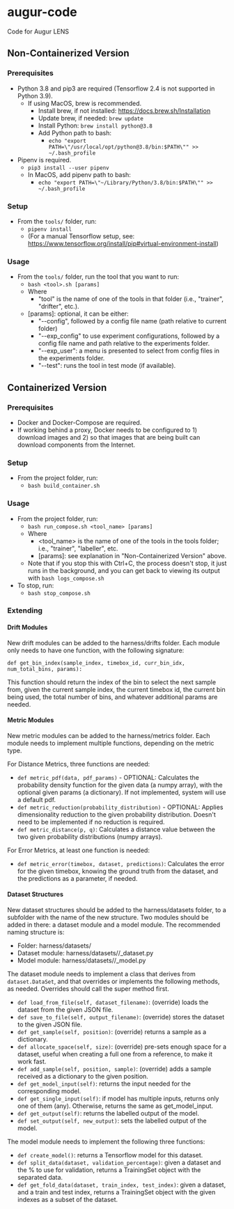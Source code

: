 # augur-code
Code for Augur LENS

## Non-Containerized Version
### Prerequisites
* Python 3.8 and pip3 are required (Tensorflow 2.4 is not supported in Python 3.9).
  * If using MacOS, brew is recommended.
    * Install brew, if not installed: https://docs.brew.sh/Installation
    * Update brew, if needed: `brew update`
    * Install Python: `brew install python@3.8`
    * Add Python path to bash:
      * `echo "export PATH=\"/usr/local/opt/python@3.8/bin:$PATH\"" >> ~/.bash_profile`
* Pipenv is required.
  * `pip3 install --user pipenv`
  * In MacOS, add pipenv path to bash:
    * `echo "export PATH=\"~/Library/Python/3.8/bin:$PATH\"" >> ~/.bash_profile`
    
### Setup
 * From the `tools/` folder, run:
    * `pipenv install`
    * (For a manual Tensorflow setup, see: https://www.tensorflow.org/install/pip#virtual-environment-install)

### Usage
  * From the `tools/` folder, run the tool that you want to run:
    * `bash <tool>.sh [params]`
    * Where 
      * "tool" is the name of one of the tools in that folder (i.e., "trainer", "drifter", etc.).
     * [params]: optional, it can be either:
        * "--config", followed by a config file name (path relative to current folder)
        * "--exp_config" to use experiment configurations, followed by a config file name and path relative to the experiments folder.
        * "--exp_user": a menu is presented to select from config files in the experiments folder.
        * "--test": runs the tool in test mode (if available).

## Containerized Version
### Prerequisites
* Docker and Docker-Compose are required.
* If working behind a proxy, Docker needs to be configured to 1) download images and 2) so that images that are being built can download components from the Internet.

### Setup
* From the project folder, run:
  * `bash build_container.sh`

### Usage
* From the project folder, run:
  * `bash run_compose.sh <tool_name> [params]`
  * Where 
    * <tool_name> is the name of one of the tools in the tools folder; i.e., "trainer", "labeller", etc.
    * [params]: see explanation in "Non-Containerized Version" above.  
  * Note that if you stop this with Ctrl+C, the process doesn't stop, it just runs in the background, and you can get back to viewing its output with `bash logs_compose.sh` 
* To stop, run:
  * `bash stop_compose.sh`

### Extending
#### Drift Modules
New drift modules can be added to the harness/drifts folder. Each module only needs to have one function, with the following signature:

`def get_bin_index(sample_index, timebox_id, curr_bin_idx, num_total_bins, params):`

This function should return the index of the bin to select the next sample from, given the current sample index, the current timebox id, the current bin being used, the total number of bins, and whatever additional params are needed.

#### Metric Modules
New metric modules can be added to the harness/metrics folder. Each module needs to implement multiple functions, depending on the metric type.

For Distance Metrics, three functions are needed:

 - `def metric_pdf(data, pdf_params)` - OPTIONAL: Calculates the probability density function for the given data (a numpy array), with the optional given params (a dictionary). If not implemented, system will use a default pdf.
 - `def metric_reduction(probability_distribution)` - OPTIONAL: Applies dimensionality reduction to the given probability distribution. Doesn't need to be implemented if no reduction is required.
 - `def metric_distance(p, q)`: Calculates a distance value between the two given probability distributions (numpy arrays).

 For Error Metrics, at least one function is needed:

  - `def metric_error(timebox, dataset, predictions)`: Calculates the error for the given timebox, knowing the ground truth from the dataset, and the predictions as a parameter, if needed.

#### Dataset Structures
New dataset structures should be added to the harness/datasets folder, to a subfolder with the name of the new structure. Two modules should be added in there: a dataset module and a model module. The recommended naming structure is:

 - Folder: harness/datasets/<datasetname>
 - Dataset module: harness/datasets/<datasetname>/<datasetname>_dataset.py
 - Model module: harness/datasets/<datasetname>/<datasetname>_model.py

The dataset module needs to implement a class that derives from `dataset.DataSet`, and that overrides or implements the following methods, as needed. Overrides should call the super method first.
 - `def load_from_file(self, dataset_filename)`: (override) loads the dataset from the given JSON file.
 - `def save_to_file(self, output_filename)`: (override) stores the dataset to the given JSON file.
 - `def get_sample(self, position)`: (override) returns a sample as a dictionary.
 - `def allocate_space(self, size)`: (override) pre-sets enough space for a dataset, useful when creating a full one from a reference, to make it work fast.  
 - `def add_sample(self, position, sample)`: (override) adds a sample received as a dictionary to the given position.
 - `def get_model_input(self)`: returns the input needed for the corresponding model.
 - `def get_single_input(self)`: if model has multiple inputs, returns only one of them (any). Otherwise, returns the same as get_model_input.
 - `def get_output(self)`: returns the labelled output of the model.
 - `def set_output(self, new_output)`: sets the labelled output of the model.

The model module needs to implement the following three functions:
 - `def create_model()`: returns a Tensorflow model for this dataset.
 - `def split_data(dataset, validation_percentage)`: given a dataset and the % to use for validation, returns a TrainingSet object with the separated data.
 - `def get_fold_data(dataset, train_index, test_index)`: given a dataset, and a train and test index, returns a TrainingSet object with the given indexes as a subset of the dataset.
